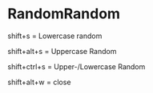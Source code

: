 # RandomRandom

shift+s = Lowercase random

shift+alt+s = Uppercase Random

shift+ctrl+s = Upper-/Lowercase Random

shift+alt+w = close
